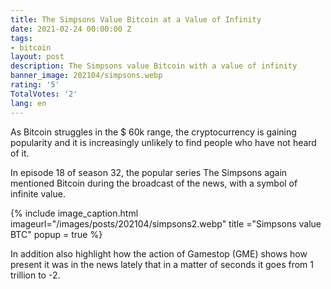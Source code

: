 ```yaml
---
title: The Simpsons Value Bitcoin at a Value of Infinity
date: 2021-02-24 00:00:00 Z
tags:
- bitcoin
layout: post
description: The Simpsons value Bitcoin with a value of infinity
banner_image: 202104/simpsons.webp
rating: '5'
TotalVotes: '2'
lang: en
---
```


As Bitcoin struggles in the $ 60k range, the cryptocurrency is gaining popularity and it is increasingly unlikely to find people who have not heard of it.

<!--more-->

In episode 18 of season 32, the popular series The Simpsons again mentioned Bitcoin during the broadcast of the news, with a symbol of infinite value.


{% include image_caption.html imageurl="/images/posts/202104/simpsons2.webp" title ="Simpsons value BTC" popup = true %}

In addition also highlight how the action of Gamestop (GME) shows how present it was in the news lately that in a matter of seconds it goes from 1 trillion to -2. 